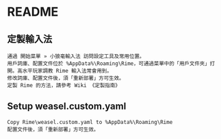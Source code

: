 README
=======

## 定製輸入法

    通過 開始菜單 » 小狼毫輸入法 訪問設定工具及常用位置。
    用戶詞庫、配置文件位於 %AppData%\Roaming\Rime，可通過菜單中的「用戶文件夾」打開。高水平玩家調教 Rime 輸入法常會用到。
    修改詞庫、配置文件後，須「重新部署」方可生效。
    定製 Rime 的方法，請參考 Wiki 《定製指南》

## Setup weasel.custom.yaml

    Copy Rime\weasel.custom.yaml to %AppData%\Roaming\Rime
    配置文件後，須「重新部署」方可生效。
